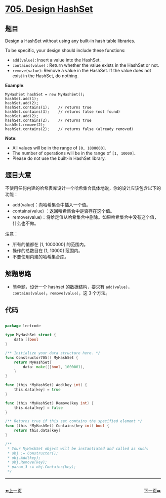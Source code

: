 # [705. Design HashSet](https://leetcode.com/problems/design-hashset/)


## 题目

Design a HashSet without using any built-in hash table libraries.

To be specific, your design should include these functions:

- `add(value)`: Insert a value into the HashSet.
- `contains(value)` : Return whether the value exists in the HashSet or not.
- `remove(value)`: Remove a value in the HashSet. If the value does not exist in the HashSet, do nothing.

**Example**:

    MyHashSet hashSet = new MyHashSet();
    hashSet.add(1);         
    hashSet.add(2);         
    hashSet.contains(1);    // returns true
    hashSet.contains(3);    // returns false (not found)
    hashSet.add(2);          
    hashSet.contains(2);    // returns true
    hashSet.remove(2);          
    hashSet.contains(2);    // returns false (already removed)

**Note**:

- All values will be in the range of `[0, 1000000]`.
- The number of operations will be in the range of `[1, 10000]`.
- Please do not use the built-in HashSet library.


## 题目大意

不使用任何内建的哈希表库设计一个哈希集合具体地说，你的设计应该包含以下的功能：

- add(value)：向哈希集合中插入一个值。
- contains(value) ：返回哈希集合中是否存在这个值。
- remove(value)：将给定值从哈希集合中删除。如果哈希集合中没有这个值，什么也不做。


注意：

- 所有的值都在 [1, 1000000] 的范围内。
- 操作的总数目在 [1, 10000] 范围内。
- 不要使用内建的哈希集合库。



## 解题思路


- 简单题，设计一个 hashset 的数据结构，要求有 `add(value)`，`contains(value)`，`remove(value)`，这 3 个方法。


## 代码

```go

package leetcode

type MyHashSet struct {
	data []bool
}

/** Initialize your data structure here. */
func Constructor705() MyHashSet {
	return MyHashSet{
		data: make([]bool, 1000001),
	}
}

func (this *MyHashSet) Add(key int) {
	this.data[key] = true
}

func (this *MyHashSet) Remove(key int) {
	this.data[key] = false
}

/** Returns true if this set contains the specified element */
func (this *MyHashSet) Contains(key int) bool {
	return this.data[key]
}

/**
 * Your MyHashSet object will be instantiated and called as such:
 * obj := Constructor();
 * obj.Add(key);
 * obj.Remove(key);
 * param_3 := obj.Contains(key);
 */

```
----------------------------------------------
<div style="display: flex;justify-content: space-between;align-items: center;">
<p><a href="https://books.halfrost.com/leetcode/ChapterFour/0704.Binary-Search/">⬅️上一页</a></p>
<p><a href="https://books.halfrost.com/leetcode/ChapterFour/0706.Design-HashMap/">下一页➡️</a></p>
</div>

